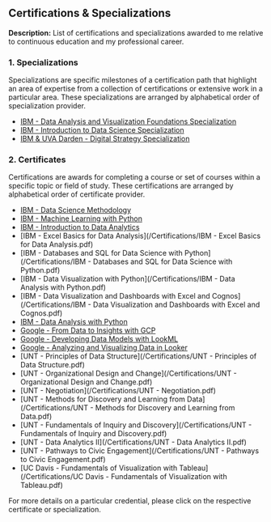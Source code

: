 ## Certifications & Specializations

**Description:** List of certifications and specializations awarded to me relative to continuous education and my professional career.

### 1. Specializations

Specializations are specific milestones of a certification path that highlight an area of expertise from a collection of certifications or extensive work in a particular area. These specializations are arranged by alphabetical order of specialization provider. 

- [IBM - Data Analysis and Visualization Foundations Specialization](/Certifications/IBM%20-%20Data%20Analysis%20and%20Visualization%20Foundations%20Specialization.pdf)
- [IBM - Introduction to Data Science Specialization](/Certifications/IBM%20-%20Introduction%20to%20Data%20Science%20Specialization.pdf)
- [IBM & UVA Darden - Digital Strategy Specialization](/Certifications/IBM%20&%20UVA%20Darden%20-%20Digital%20Strategy%20Specialization.pdf)

### 2. Certificates

Certifications are awards for completing a course or set of courses within a specific topic or field of study. These certifications are arranged by alphabetical order of certificate provider.

- [IBM - Data Science Methodology](/Certifications/IBM%20-%20Data%20Science%20Methodology.pdf)
- [IBM - Machine Learning with Python](/Certifications/IBM%20-%20Machine%20Learning%20with%20Python.pdf)
- [IBM - Introduction to Data Analytics](/Certifications/IBM%20-%20Introduction%20to%20Data%20Analytics.pdf)
- [IBM - Excel Basics for Data Analysis](/Certifications/IBM - Excel Basics for Data Analysis.pdf)
- [IBM - Databases and SQL for Data Science with Python](/Certifications/IBM - Databases and SQL for Data Science with Python.pdf)
- [IBM - Data Visualization with Python](/Certifications/IBM - Data Analysis with Python.pdf)
- [IBM - Data Visualization  and Dashboards with Excel and Cognos](/Certifications/IBM - Data Visualization and Dashboards with Excel and Cognos.pdf)
- [IBM - Data Analysis with Python](/Certifications/IBM%20%20-%20Data%20Analysis%20with%20Python.pdf)
- [Google - From Data to Insights with GCP](/Certifications/Google%20-%20From%20Data%20to%20Insights%20with%20GCP.pdf)
- [Google - Developing Data Models with LookML](/Certifications/Google%20-%20Developing%20Data%20Models%20with%20LookML.pdf)
- [Google - Analyzing and Visualizing Data in Looker](/Certifications/Google%20-%20Analyzing%20and%20Visualizing%20Data%20in%20Looker.pdf)
- [UNT - Principles of Data Structure](/Certifications/UNT - Principles of Data Structure.pdf)
- [UNT - Organizational Design and Change](/Certifications/UNT - Organizational Design and Change.pdf)
- [UNT - Negotiation](/Certifications/UNT - Negotiation.pdf)
- [UNT - Methods for Discovery and Learning from Data](/Certifications/UNT - Methods for Discovery and Learning from Data.pdf)
- [UNT - Fundamentals of Inquiry and Discovery](/Certifications/UNT - Fundamentals of Inquiry and Discovery.pdf)
- [UNT - Data Analytics II](/Certifications/UNT - Data Analytics II.pdf)
- [UNT - Pathways to Civic Engagement](/Certifications/UNT - Pathways to Civic Engagement.pdf)
- [UC Davis - Fundamentals of Visualization with Tableau](/Certifications/UC Davis - Fundamentals of Visualization with Tableau.pdf)

For more details on a particular credential, please click on the respective certificate or specialization.
